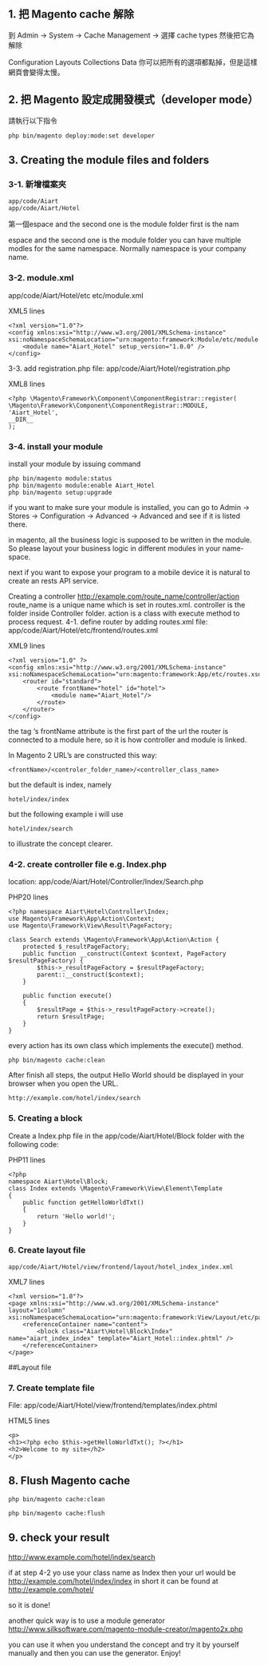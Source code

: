 ## 1. 把 Magento cache 解除
到 Admin → System → Cache Management → 選擇 cache types 然後把它為解除

Configuration
Layouts
Collections Data
你可以把所有的選項都點掉，但是這樣網頁會變得太慢。

## 2. 把 Magento 設定成開發模式（developer mode）
請執行以下指令
<pre><code>php bin/magento deploy:mode:set developer
</code></pre>

## 3. Creating the module files and folders
### 3-1. 新增檔案夾

    app/code/Aiart
    app/code/Aiart/Hotel



第一個espace and the second one is the module folder
first is the nam

espace and the second one is the module folder
you can have multiple modles for the same namespace. Normally namespace is your company name.

### 3-2. module.xml
app/code/Aiart/Hotel/etc
etc/module.xml

XML5 lines

    <?xml version="1.0"?>
    <config xmlns:xsi="http://www.w3.org/2001/XMLSchema-instance" xsi:noNamespaceSchemaLocation="urn:magento:framework:Module/etc/module.xsd">
        <module name="Aiart_Hotel" setup_version="1.0.0" />
    </config>

3-3. add registration.php
file: app/code/Aiart/Hotel/registration.php

XML8 lines

    <?php \Magento\Framework\Component\ComponentRegistrar::register(
    \Magento\Framework\Component\ComponentRegistrar::MODULE,
    'Aiart_Hotel',
    __DIR__
    );

### 3-4. install your module
install your module by issuing command

    php bin/magento module:status
    php bin/magento module:enable Aiart_Hotel
    php bin/magento setup:upgrade

if you want to make sure your module is installed, you can go to Admin → Stores → Configuration → Advanced → Advanced and see if it is listed there.

in magento, all the business logic is supposed to be written in the module. So please layout your business logic in different modules in your name-space.

next if you want to expose your program to a mobile device it is natural to create an rests API service.

Creating a controller
http://example.com/route_name/controller/action
route_name is a unique name which is set in routes.xml.
controller is the folder inside Controller folder.
action is a class with execute method to process request.
4-1. define router by adding routes.xml
file: app/code/Aiart/Hotel/etc/frontend/routes.xml

XML9 lines


    <?xml version="1.0" ?>
    <config xmlns:xsi="http://www.w3.org/2001/XMLSchema-instance" xsi:noNamespaceSchemaLocation="urn:magento:framework:App/etc/routes.xsd">
        <router id="standard">
            <route frontName="hotel" id="hotel">
                <module name="Aiart_Hotel"/>
            </route>
        </router>
    </config>


the tag ‘s frontName attribute is the first part of the url
the router is connected to a module here, so it is how controller and module is linked.

In Magento 2 URL’s are constructed this way:

    <frontName>/<controler_folder_name>/<controller_class_name>

but the default is index, namely
    
    hotel/index/index

but the following example i will use

    hotel/index/search 
 to illustrate the concept clearer.

### 4-2. create controller file e.g. Index.php
location: app/code/Aiart/Hotel/Controller/Index/Search.php

PHP20 lines

    <?php namespace Aiart\Hotel\Controller\Index; 
    use Magento\Framework\App\Action\Context; 
    use Magento\Framework\View\Result\PageFactory;
    
    class Search extends \Magento\Framework\App\Action\Action { 
        protected $_resultPageFactory; 
        public function __construct(Context $context, PageFactory $resultPageFactory) { 
            $this->_resultPageFactory = $resultPageFactory;
            parent::__construct($context);
        }
    
        public function execute()
        {
            $resultPage = $this->_resultPageFactory->create();
            return $resultPage;
        }
    }

every action has its own class which implements the execute() method.

    php bin/magento cache:clean

After finish all steps, the output Hello World should be displayed in your browser when you open the URL.

    http://example.com/hotel/index/search

### 5. Creating a block
Create a Index.php file in the app/code/Aiart/Hotel/Block folder with the following code:

PHP11 lines


    <?php
    namespace Aiart\Hotel\Block;
    class Index extends \Magento\Framework\View\Element\Template
    {
        public function getHelloWorldTxt()
        { 
            return 'Hello world!';
        }
    }


### 6. Create layout file

    app/code/Aiart/Hotel/view/frontend/layout/hotel_index_index.xml

XML7 lines


    <?xml version="1.0"?>
    <page xmlns:xsi="http://www.w3.org/2001/XMLSchema-instance" layout="1column" xsi:noNamespaceSchemaLocation="urn:magento:framework:View/Layout/etc/page_configuration.xsd">
        <referenceContainer name="content">
            <block class="Aiart\Hotel\Block\Index" name="aiart_index_index" template="Aiart_Hotel::index.phtml" />
        </referenceContainer>
    </page>


##Layout file
### 7. Create template file

File: app/code/Aiart/Hotel/view/frontend/templates/index.phtml

HTML5 lines

    <p>
    <h1><?php echo $this->getHelloWorldTxt(); ?></h1>
    <h2>Welcome to my site</h2>
    </p>

## 8. Flush Magento cache

    php bin/magento cache:clean

    php bin/magento cache:flush

## 9. check your result

http://www.example.com/hotel/index/search

if at step 4-2 yo use your class name as Index then your url would be http://example.com/hotel/index/index
in short it can be found at
http://example.com/hotel/



so it is done!

another quick way is to use a module generator
http://www.silksoftware.com/magento-module-creator/magento2x.php

you can use it when you understand the concept and try it by yourself manually and then you can use the generator. Enjoy!
